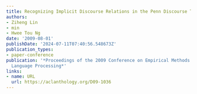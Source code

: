```yaml
---
title: Recognizing Implicit Discourse Relations in the Penn Discourse Treebank
authors:
- Ziheng Lin
- min
- Hwee Tou Ng
date: '2009-08-01'
publishDate: '2024-07-11T07:40:56.548673Z'
publication_types:
- paper-conference
publication: '*Proceedings of the 2009 Conference on Empirical Methods in Natural
  Language Processing*'
links:
- name: URL
  url: https://aclanthology.org/D09-1036
---
```

